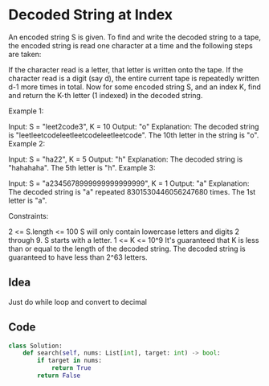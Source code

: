 # Decoded String at Index
An encoded string S is given.  To find and write the decoded string to a tape, the encoded string is read one character at a time and the following steps are taken:

If the character read is a letter, that letter is written onto the tape.
If the character read is a digit (say d), the entire current tape is repeatedly written d-1 more times in total.
Now for some encoded string S, and an index K, find and return the K-th letter (1 indexed) in the decoded string.

 

Example 1:

Input: S = "leet2code3", K = 10
Output: "o"
Explanation: 
The decoded string is "leetleetcodeleetleetcodeleetleetcode".
The 10th letter in the string is "o".
Example 2:

Input: S = "ha22", K = 5
Output: "h"
Explanation: 
The decoded string is "hahahaha".  The 5th letter is "h".
Example 3:

Input: S = "a2345678999999999999999", K = 1
Output: "a"
Explanation: 
The decoded string is "a" repeated 8301530446056247680 times.  The 1st letter is "a".
 

Constraints:

2 <= S.length <= 100
S will only contain lowercase letters and digits 2 through 9.
S starts with a letter.
1 <= K <= 10^9
It's guaranteed that K is less than or equal to the length of the decoded string.
The decoded string is guaranteed to have less than 2^63 letters.<br>

## Idea
Just do while loop and convert to decimal

## Code
```python
class Solution:
    def search(self, nums: List[int], target: int) -> bool:
        if target in nums:
            return True
        return False
```